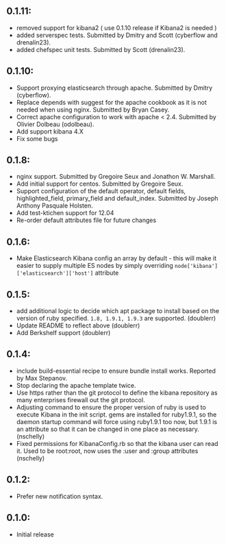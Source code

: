 ## 0.1.11:
* removed support for kibana2 ( use 0.1.10 release if Kibana2 is needed )
* added serverspec tests. Submitted by Dmitry and Scott (cyberflow and drenalin23).
* added chefspec unit tests. Submitted by Scott (drenalin23).

## 0.1.10:
* Support proxying elasticsearch through apache. Submitted by Dmitry (cyberflow).
* Replace depends with suggest for the apache cookbook as it is not needed when using nginx. Submitted by Bryan Casey.
* Correct apache configuration to work with apache < 2.4. Submitted by Olivier Dolbeau (odolbeau).
* Add support kibana 4.X
* Fix some bugs

## 0.1.8:
* nginx support. Submitted by Gregoire Seux and Jonathon W. Marshall.
* Add initial support for centos. Submitted by Gregoire Seux.
* Support configuration of the default operator, default fields, highlighted\_field, primary\_field and default\_index. Submitted by Joseph Anthony Pasquale Holsten.
* Add test-ktichen support for 12.04
* Re-order default attributes file for future changes

## 0.1.6:
* Make Elasticsearch Kibana config an array by default - this will make it easier
  to supply multiple ES nodes by simply overriding ```node['kibana']['elasticsearch']['host']``` attribute

## 0.1.5:

* add additional logic to decide which apt package to install based on the version of ruby specified. `1.8, 1.9.1, 1.9.3` are supported. (doublerr)
* Update README to reflect above (doublerr)
* Add Berkshelf support (doublerr)

## 0.1.4:

* include build-essential recipe to ensure bundle install works. Reported
  by Max Stepanov.
* Stop declaring the apache template twice.
* Use https rather than the git protocol to define the kibana repository as
  many enterprises firewall out the git protocol.
* Adjusting command to ensure the proper version of ruby is used to execute
  Kibana in the init script.  gems are installed for ruby1.9.1, so the daemon
  startup command will force using ruby1.9.1 too now, but 1.9.1 is an attribute
  so that it can be changed in one place as necessary. (nschelly)
* Fixed permissions for KibanaConfig.rb so that the kibana user can read it.
  Used to be root:root, now uses the :user and :group attributes (nschelly)

## 0.1.2:

* Prefer new notification syntax.

## 0.1.0:

* Initial release
